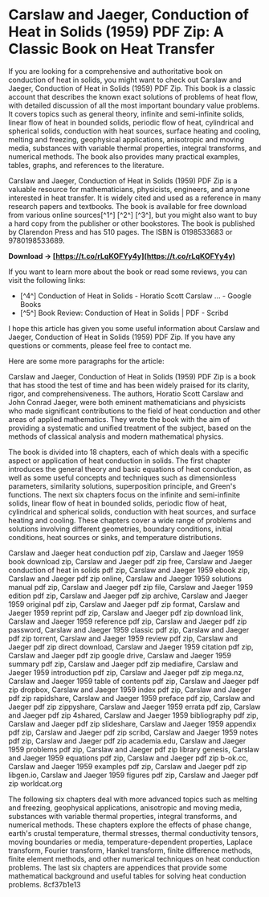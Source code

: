 
 
# Carslaw and Jaeger, Conduction of Heat in Solids (1959) PDF Zip: A Classic Book on Heat Transfer
 
If you are looking for a comprehensive and authoritative book on conduction of heat in solids, you might want to check out Carslaw and Jaeger, Conduction of Heat in Solids (1959) PDF Zip. This book is a classic account that describes the known exact solutions of problems of heat flow, with detailed discussion of all the most important boundary value problems. It covers topics such as general theory, infinite and semi-infinite solids, linear flow of heat in bounded solids, periodic flow of heat, cylindrical and spherical solids, conduction with heat sources, surface heating and cooling, melting and freezing, geophysical applications, anisotropic and moving media, substances with variable thermal properties, integral transforms, and numerical methods. The book also provides many practical examples, tables, graphs, and references to the literature.
 
Carslaw and Jaeger, Conduction of Heat in Solids (1959) PDF Zip is a valuable resource for mathematicians, physicists, engineers, and anyone interested in heat transfer. It is widely cited and used as a reference in many research papers and textbooks. The book is available for free download from various online sources[^1^] [^2^] [^3^], but you might also want to buy a hard copy from the publisher or other bookstores. The book is published by Clarendon Press and has 510 pages. The ISBN is 0198533683 or 9780198533689.
 
**Download → [https://t.co/rLqKOFYy4y](https://t.co/rLqKOFYy4y)**


 
If you want to learn more about the book or read some reviews, you can visit the following links:
 
- [^4^] Conduction of Heat in Solids - Horatio Scott Carslaw ... - Google Books
- [^5^] Book Review: Conduction of Heat in Solids | PDF - Scribd

I hope this article has given you some useful information about Carslaw and Jaeger, Conduction of Heat in Solids (1959) PDF Zip. If you have any questions or comments, please feel free to contact me.

Here are some more paragraphs for the article:
 
Carslaw and Jaeger, Conduction of Heat in Solids (1959) PDF Zip is a book that has stood the test of time and has been widely praised for its clarity, rigor, and comprehensiveness. The authors, Horatio Scott Carslaw and John Conrad Jaeger, were both eminent mathematicians and physicists who made significant contributions to the field of heat conduction and other areas of applied mathematics. They wrote the book with the aim of providing a systematic and unified treatment of the subject, based on the methods of classical analysis and modern mathematical physics.
 
The book is divided into 18 chapters, each of which deals with a specific aspect or application of heat conduction in solids. The first chapter introduces the general theory and basic equations of heat conduction, as well as some useful concepts and techniques such as dimensionless parameters, similarity solutions, superposition principle, and Green's functions. The next six chapters focus on the infinite and semi-infinite solids, linear flow of heat in bounded solids, periodic flow of heat, cylindrical and spherical solids, conduction with heat sources, and surface heating and cooling. These chapters cover a wide range of problems and solutions involving different geometries, boundary conditions, initial conditions, heat sources or sinks, and temperature distributions.
 
Carslaw and Jaeger heat conduction pdf zip,  Carslaw and Jaeger 1959 book download zip,  Carslaw and Jaeger pdf zip free,  Carslaw and Jaeger conduction of heat in solids pdf zip,  Carslaw and Jaeger 1959 ebook zip,  Carslaw and Jaeger pdf zip online,  Carslaw and Jaeger 1959 solutions manual pdf zip,  Carslaw and Jaeger pdf zip file,  Carslaw and Jaeger 1959 edition pdf zip,  Carslaw and Jaeger pdf zip archive,  Carslaw and Jaeger 1959 original pdf zip,  Carslaw and Jaeger pdf zip format,  Carslaw and Jaeger 1959 reprint pdf zip,  Carslaw and Jaeger pdf zip download link,  Carslaw and Jaeger 1959 reference pdf zip,  Carslaw and Jaeger pdf zip password,  Carslaw and Jaeger 1959 classic pdf zip,  Carslaw and Jaeger pdf zip torrent,  Carslaw and Jaeger 1959 review pdf zip,  Carslaw and Jaeger pdf zip direct download,  Carslaw and Jaeger 1959 citation pdf zip,  Carslaw and Jaeger pdf zip google drive,  Carslaw and Jaeger 1959 summary pdf zip,  Carslaw and Jaeger pdf zip mediafire,  Carslaw and Jaeger 1959 introduction pdf zip,  Carslaw and Jaeger pdf zip mega.nz,  Carslaw and Jaeger 1959 table of contents pdf zip,  Carslaw and Jaeger pdf zip dropbox,  Carslaw and Jaeger 1959 index pdf zip,  Carslaw and Jaeger pdf zip rapidshare,  Carslaw and Jaeger 1959 preface pdf zip,  Carslaw and Jaeger pdf zip zippyshare,  Carslaw and Jaeger 1959 errata pdf zip,  Carslaw and Jaeger pdf zip 4shared,  Carslaw and Jaeger 1959 bibliography pdf zip,  Carslaw and Jaeger pdf zip slideshare,  Carslaw and Jaeger 1959 appendix pdf zip,  Carslaw and Jaeger pdf zip scribd,  Carslaw and Jaeger 1959 notes pdf zip,  Carslaw and Jaeger pdf zip academia.edu,  Carslaw and Jaeger 1959 problems pdf zip,  Carslaw and Jaeger pdf zip library genesis,  Carslaw and Jaeger 1959 equations pdf zip,  Carslaw and Jaeger pdf zip b-ok.cc,  Carslaw and Jaeger 1959 examples pdf zip,  Carslaw and Jaeger pdf zip libgen.io,  Carslaw and Jaeger 1959 figures pdf zip,  Carslaw and Jaeger pdf zip worldcat.org
 
The following six chapters deal with more advanced topics such as melting and freezing, geophysical applications, anisotropic and moving media, substances with variable thermal properties, integral transforms, and numerical methods. These chapters explore the effects of phase change, earth's crustal temperature, thermal stresses, thermal conductivity tensors, moving boundaries or media, temperature-dependent properties, Laplace transform, Fourier transform, Hankel transform, finite difference methods, finite element methods, and other numerical techniques on heat conduction problems. The last six chapters are appendices that provide some mathematical background and useful tables for solving heat conduction problems.
 8cf37b1e13
 
